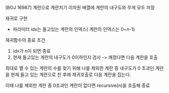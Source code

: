 [BOJ 16987] 계란으로 계란치기
이차원 배열에 계란의 내구도와 무게 모두 저장

재귀로 구현
- 파라미터 idx는 들고있는 계란의 인덱스( 계란의 인덱스는 0~n-1)
 
재귀함수의 종료 조건
1. idx가 n이 되면 종료
2. 현재 들고있는 계란의 내구도가 0이하인지 검사 -> 깨졌다면 다음 계란을 호출

최대로 깰 수 있는 계란의 수를 찾기 위해 
나를 제외한 계란 중 내구도가 0 초과인 계란을 현재 들고 있는 계란으로 친 후에 
재귀호출로 다음 계란을 집는다.

이때 나를 제외한 계란 중 0초과인 계란이 없다면 recursive(n)을 호출해 종료


